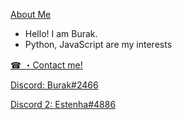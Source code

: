 <a href="https://github.com/BurakYs/">About Me</a>

- Hello! I am Burak.
- Python, JavaScript are my interests


<a href="https://discord.com">☎ ・Contact me!</a>


<a href="https://discord.com/users/678993693088415764">Discord: Burak#2466</a>
  
<a href="https://discord.com/users/781609030488817665">Discord 2: Estenha#4886</a>

